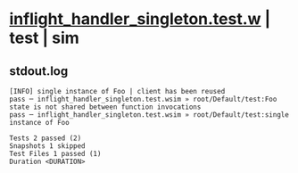 # [inflight_handler_singleton.test.w](../../../../../examples/tests/valid/inflight_handler_singleton.test.w) | test | sim

## stdout.log
```log
[INFO] single instance of Foo | client has been reused
pass ─ inflight_handler_singleton.test.wsim » root/Default/test:Foo state is not shared between function invocations
pass ─ inflight_handler_singleton.test.wsim » root/Default/test:single instance of Foo                              

Tests 2 passed (2)
Snapshots 1 skipped
Test Files 1 passed (1)
Duration <DURATION>
```

